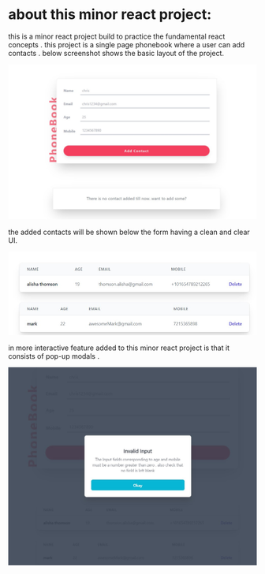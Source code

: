 # about this minor react project:
this is a minor react project build to practice the fundamental react concepts . this project is a single page phonebook where a user can add contacts . below screenshot shows the basic layout of the project.

<img src="./images/image_1.jpg"></img>

the added contacts will be shown below the form having a clean and clear UI. 

<img src="./images/image_2.jpg"></img>

in more interactive feature added to this minor react project is that it consists of pop-up modals .

<img src="./images/image_3.jpg"></img>
